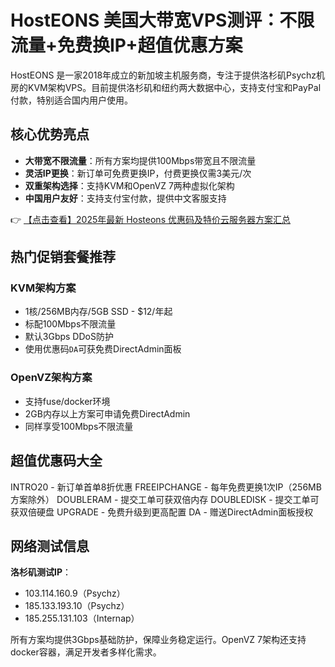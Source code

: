# HostEONS 美国大带宽VPS测评：不限流量+免费换IP+超值优惠方案

HostEONS 是一家2018年成立的新加坡主机服务商，专注于提供洛杉矶Psychz机房的KVM架构VPS。目前提供洛杉矶和纽约两大数据中心，支持支付宝和PayPal付款，特别适合国内用户使用。

## 核心优势亮点

- **大带宽不限流量**：所有方案均提供100Mbps带宽且不限流量
- **灵活IP更换**：新订单可免费更换IP，付费更换仅需3美元/次
- **双重架构选择**：支持KVM和OpenVZ 7两种虚拟化架构
- **中国用户友好**：支持支付宝付款，提供中文客服支持

👉 [【点击查看】2025年最新 Hosteons 优惠码及特价云服务器方案汇总](https://bit.ly/hosteons)

## 热门促销套餐推荐

### KVM架构方案
- 1核/256MB内存/5GB SSD - $12/年起
- 标配100Mbps不限流量
- 默认3Gbps DDoS防护
- 使用优惠码`DA`可获免费DirectAdmin面板

### OpenVZ架构方案
- 支持fuse/docker环境
- 2GB内存以上方案可申请免费DirectAdmin
- 同样享受100Mbps不限流量

## 超值优惠码大全

INTRO20 - 新订单首单8折优惠
FREEIPCHANGE - 每年免费更换1次IP（256MB方案除外）
DOUBLERAM - 提交工单可获双倍内存
DOUBLEDISK - 提交工单可获双倍硬盘
UPGRADE - 免费升级到更高配置
DA - 赠送DirectAdmin面板授权

## 网络测试信息
**洛杉矶测试IP**：
- 103.114.160.9（Psychz）
- 185.133.193.10（Psychz）
- 185.255.131.103（Internap）

所有方案均提供3Gbps基础防护，保障业务稳定运行。OpenVZ 7架构还支持docker容器，满足开发者多样化需求。
